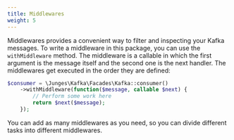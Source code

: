 ```yaml
---
title: Middlewares
weight: 5
---
```


Middlewares provides a convenient way to filter and inspecting your Kafka messages. To write a middleware in this package, you can use the `withMiddleware` method. The middleware is a callable in which the first argument is the message itself and the second one is the next handler. The middlewares get executed in the order they are defined:

```php
$consumer = \Junges\Kafka\Facades\Kafka::consumer()
    ->withMiddleware(function($message, callable $next) {
        // Perform some work here
        return $next($message);
    });
```

You can add as many middlewares as you need, so you can divide different tasks into different middlewares.